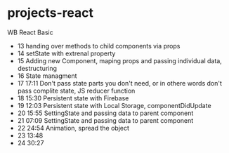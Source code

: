 # projects-react

WB React Basic
* 13 handing over methods to child components via props
* 14 setState with extrenal property
* 15 Adding new Component, maping props and passing individual data, destructuring
* 16 State managment
* 17 17:11 Don't pass state parts you don't need, or in othere words don't pass complite state, JS reducer function
* 18 15:30 Persistent state with Firebase
* 19 12:03 Persistent state with Local Storage, componentDidUpdate
* 20 15:55 SettingState and passing data to parent component
* 21 07:09 SettingState and passing data to parent component
* 22 24:54 Animation, spread the object
* 23 13:48
* 24 30:27
